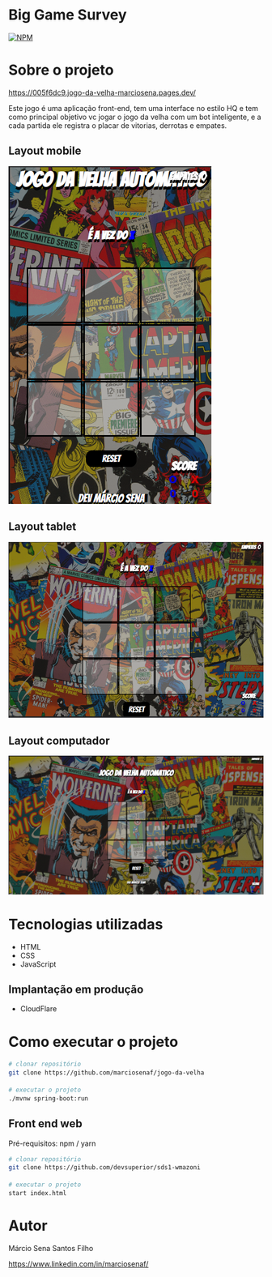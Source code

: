 # Big Game Survey 
[![NPM](https://img.shields.io/npm/l/react)](https://github.com/marciosenaf/jogo-da-velha/blob/main/LICENSE) 

# Sobre o projeto

https://005f6dc9.jogo-da-velha-marciosena.pages.dev/

Este jogo é uma aplicação front-end, tem uma interface no estilo HQ e tem como principal objetivo vc jogar o jogo da velha com um bot inteligente, e a cada partida ele registra o placar de vitorias, derrotas e empates.

## Layout mobile
![Mobile 1](https://github.com/marciosenaf/jogo-da-velha/blob/main/images/mobile.png)

## Layout tablet
![Web 1](https://github.com/marciosenaf/jogo-da-velha/blob/main/images/tablet.png)

## Layout computador
![Web 2](https://github.com/marciosenaf/jogo-da-velha/blob/main/images/computador.png)

# Tecnologias utilizadas

- HTML
- CSS
- JavaScript

## Implantação em produção
- CloudFlare

# Como executar o projeto

```bash
# clonar repositório
git clone https://github.com/marciosenaf/jogo-da-velha

# executar o projeto
./mvnw spring-boot:run
```

## Front end web
Pré-requisitos: npm / yarn

```bash
# clonar repositório
git clone https://github.com/devsuperior/sds1-wmazoni

# executar o projeto
start index.html
```

# Autor

Márcio Sena Santos Filho

https://www.linkedin.com/in/marciosenaf/

